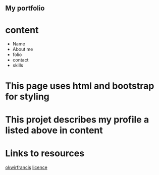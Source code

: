 ## My portfolio

# content
* Name
* About me
* folio
* contact
* skills

# This page uses html and bootstrap for styling
# This projet describes my profile a listed above in content  
# Links to resources
[okwirfrancis](https://github.com/OkwirFrances)
[licence](licence.md)
